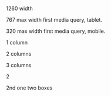 1260 width

767 max width first media query, tablet.

320 max width first media query, mobile.

1 column

2 columns

3 columns

2

2nd one two boxes
